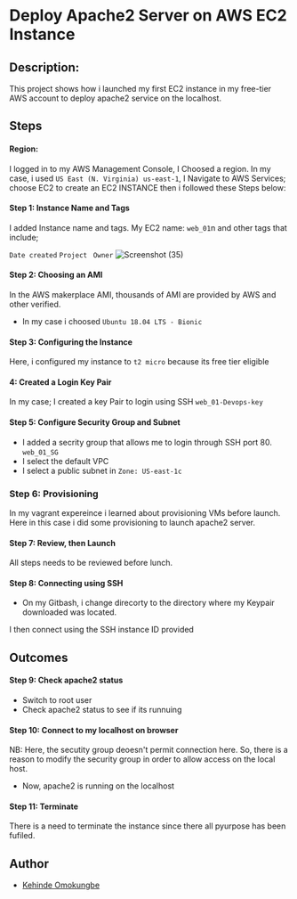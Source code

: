 # Deploy Apache2 Server on AWS EC2 Instance 

## Description: 
This project shows how i launched my first EC2 instance in my free-tier AWS account to deploy apache2 service on the localhost.


## Steps
#### Region: 
I logged in to my AWS Management Console, I Choosed a region. In my case, i used
  ```US East (N. Virginia) us-east-1```, 
  I Navigate to AWS Services; choose EC2 to create an EC2 INSTANCE  then i followed these Steps below:

#### Step 1: Instance Name and Tags
I added Instance name and tags.
My EC2 name: ```web_01```n and other tags that include;

```Date created```
```Project```
``` Owner```
![Screenshot (35)](https://github.com/OK-CodeClinic/Deploy-Apache-Server-on-AWS-EC2-Instance/assets/100064229/63f8db40-a821-4bee-a122-3d77b534e51f)


#### Step 2: Choosing an AMI
In the AWS makerplace AMI, thousands of AMI are provided by AWS and other verified.
- In my case i choosed 
  ```Ubuntu 18.04 LTS - Bionic```

#### Step 3: Configuring the Instance
Here, i configured my instance to ```t2 micro``` because its free tier eligible

#### 4: Created a Login Key Pair
In my case; I created a key Pair to login using SSH
  ```web_01-Devops-key```
  
#### Step 5: Configure Security Group and Subnet
- I added a secrity group that allows me to login through SSH port 80.
  ```web_01_SG```
- I select the default VPC
- I select a public subnet in ```Zone: US-east-1c```

### Step 6: Provisioning
In my vagrant expereince i learned about provisioning VMs before launch. Here in this case i did some provisioning to launch apache2 server.

#### Step 7: Review, then Launch
All steps needs to be reviewed before lunch.

#### Step 8: Connecting using SSH
- On my Gitbash, i change direcorty to the directory where my Keypair downloaded was located.

I then connect using the SSH instance ID provided


## Outcomes

#### Step 9: Check apache2 status
- Switch to root user
- Check apache2 status to see if its runnuing

#### Step 10: Connect to my localhost on browser
NB: Here, the secutity group deoesn't permit connection here. So, there is a reason to modify the security group in order to allow access on the local host.



- Now, apache2 is running on the localhost


#### Step 11: Terminate
There is a need to terminate the instance since there all pyurpose has been fufiled.

## Author

- [Kehinde Omokungbe](https://www.github.com/OK-CodeClinic)


